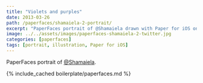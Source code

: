 ```yaml
---
title: "Violets and purples"
date: 2013-03-26
path: /paperfaces/shamaiela-2-portrait/
excerpt: "PaperFaces portrait of @Shamaiela drawn with Paper for iOS on an iPad."
image: ../../assets/images/paperfaces-shamaiela-2-twitter.jpg
categories: [paperfaces]
tags: [portrait, illustration, Paper for iOS]
---
```


PaperFaces portrait of [@Shamaiela](https://twitter.com/Shamaiela).

{% include_cached boilerplate/paperfaces.md %}
